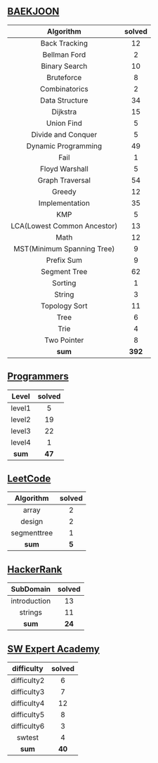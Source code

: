 ## [BAEKJOON](./baekjoon/)
|    Algorithm    | solved |
| :-------------: | :----: |
|Back Tracking|12|
|Bellman Ford|2|
|Binary Search|10|
|Bruteforce|8|
|Combinatorics|2|
|Data Structure|34|
|Dijkstra|15|
|Union Find|5|
|Divide and Conquer|5|
|Dynamic Programming|49|
|Fail|1|
|Floyd Warshall|5|
|Graph Traversal|54|
|Greedy|12|
|Implementation|35|
|KMP|5|
|LCA(Lowest Common Ancestor)|13|
|Math|12|
|MST(Minimum Spanning Tree)|9|
|Prefix Sum|9|
|Segment Tree|62|
|Sorting|1|
|String|3|
|Topology Sort|11|
|Tree|6|
|Trie|4|
|Two Pointer|8|
| **sum** | **392**|

## [Programmers](./programmers/)
|    Level    | solved |
| :-------------: | :----: |
|level1|5|
|level2|19|
|level3|22|
|level4|1|
| **sum** | **47**|

## [LeetCode](./leetcode/)
|    Algorithm    | solved |
| :-------------: | :----: |
|array|2|
|design|2|
|segmenttree|1|
| **sum** | **5**|

## [HackerRank](./hackerrank/)
|    SubDomain    | solved |
| :-------------: | :----: |
|introduction|13|
|strings|11|
| **sum** | **24**|

## [SW Expert Academy](./swea/)
|    difficulty    | solved |
| :-------------: | :----: |
|difficulty2|6|
|difficulty3|7|
|difficulty4|12|
|difficulty5|8|
|difficulty6|3|
|swtest|4|
| **sum** | **40**|

